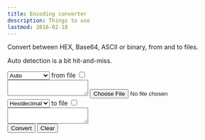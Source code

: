 ```yaml
---
title: Encoding converter
description: Things to use
lastmod: 2016-02-18
---
```


Convert between HEX, Base64, ASCII or binary, from and to files.

<!--more-->

Auto detection is a bit hit-and-miss.

<select id="srcType">
  <option value="auto">Auto</option>
  <option value="hex">Hexidecimal</option>
  <option value="base64">Base64</option>
  <option value="ascii">ASCII</option>
  <option value="bin">Binary</option>
</select>
<label>from file <input type="checkbox" id="srcIsFile" value="1" /></label>
<br>
<textarea id="src"></textarea>
<input type="file" id="srcFile"></input>
<br>
<select id="dstType">
  <option value="hex">Hexidecimal</option>
  <option value="base64">Base64</option>
  <option value="ascii">ASCII</option>
  <option value="array">Byte array</option>
</select>
<label>to file <input type="checkbox" id="dstIsFile" value="1" /></label>
<br>
<textarea id="dst"></textarea>
<br>
<button id="convert">Convert</button>
<button id="srcReset">Clear</button>

<script src="/js/tools.js"></script>
